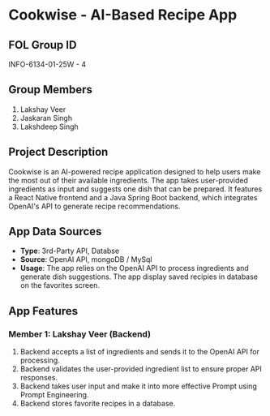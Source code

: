 # Cookwise - AI-Based Recipe App

## FOL Group ID
INFO-6134-01-25W - 4

## Group Members
1. Lakshay Veer
2. Jaskaran Singh
3. Lakshdeep Singh

## Project Description
Cookwise is an AI-powered recipe application designed to help users make the most out of their available ingredients. The app takes user-provided ingredients as input and suggests one dish that can be prepared. It features a React Native frontend and a Java Spring Boot backend, which integrates OpenAI's API to generate recipe recommendations.



## App Data Sources
- **Type**: 3rd-Party API, Databse
- **Source**: OpenAI API, mongoDB / MySql
- **Usage**: The app relies on the OpenAI API to process ingredients and generate dish suggestions. The app display saved recipies in database on the favorites screen.

## App Features
### Member 1: Lakshay Veer (Backend)
1. Backend accepts a list of ingredients and sends it to the OpenAI API for processing.
2. Backend validates the user-provided ingredient list to ensure proper API responses.
3. Backend takes user input and make it into more effective Prompt using Prompt Engineering.
4. Backend stores favorite recipes in a database.
